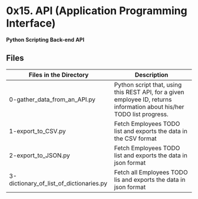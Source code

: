 # 0x15. API (Application Programming Interface)

**Python** **Scripting** **Back-end** **API**

## Files

| Files in the Directory                  | Description                                                                                                             |
| --------------------------------------- | ----------------------------------------------------------------------------------------------------------------------- |
| 0-gather_data_from_an_API.py            | Python script that, using this REST API, for a given employee ID, returns information about his/her TODO list progress. |
| 1-export_to_CSV.py                      | Fetch Employees TODO list and exports the data in the CSV format                                                        |
| 2-export_to_JSON.py                     | Fetch Employees TODO list and exports the data in json format                                                           |
| 3-dictionary_of_list_of_dictionaries.py | Fetch all Employees TODO lis and exports the data in json format                                                        |

